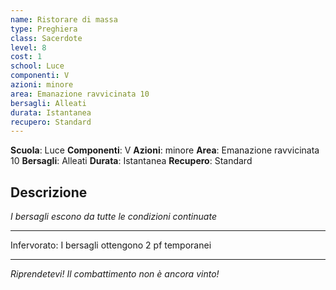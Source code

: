 ```yaml
---
name: Ristorare di massa
type: Preghiera
class: Sacerdote
level: 8
cost: 1
school: Luce
componenti: V
azioni: minore
area: Emanazione ravvicinata 10
bersagli: Alleati
durata: Istantanea
recupero: Standard
---
```

**Scuola**: Luce
**Componenti**: V
**Azioni**: minore
**Area**: Emanazione ravvicinata 10
**Bersagli**: Alleati
**Durata**: Istantanea
**Recupero**: Standard

**Descrizione**
-

*I bersagli escono da tutte le condizioni continuate*

---

Infervorato: I bersagli ottengono 2 pf temporanei

---

*Riprendetevi! Il combattimento non è ancora vinto!*